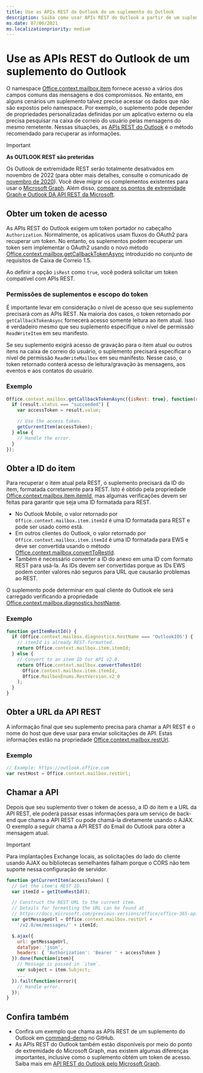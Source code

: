 ```yaml
---
title: Use as APIs REST do Outlook de um suplemento do Outlook
description: Saiba como usar APIs REST do Outlook a partir de um suplemento do Outlook para obter um token de acesso.
ms.date: 07/06/2021
ms.localizationpriority: medium
---
```


# <a name="use-the-outlook-rest-apis-from-an-outlook-add-in"></a>Use as APIs REST do Outlook de um suplemento do Outlook

O namespace [Office.context.mailbox.item](../reference/objectmodel/preview-requirement-set/office.context.mailbox.item.md) fornece acesso a vários dos campos comuns das mensagens e dos compromissos. No entanto, em alguns cenários um suplemento talvez precise acessar os dados que não são expostos pelo namespace. Por exemplo, o suplemento pode depender de propriedades personalizadas definidas por um aplicativo externo ou ela precisa pesquisar na caixa de correio do usuário pelas mensagens do mesmo remetente. Nessas situações, as [APIs REST do Outlook](/outlook/rest) é o método recomendado para recuperar as informações.

> [!IMPORTANT]
> **As OUTLOOK REST são preteridas**
>
> Os Outlook de extremidade REST serão totalmente desativados em novembro de 2022 (para obter mais detalhes, consulte o comunicado de [novembro de 2020](https://developer.microsoft.com/graph/blogs/outlook-rest-api-v2-0-deprecation-notice/)). Você deve migrar os complementos existentes para usar o [Microsoft Graph](/outlook/rest#outlook-rest-api-via-microsoft-graph). Além disso, [compare os pontos de extremidade Graph e Outlook DA API REST da Microsoft](/outlook/rest/compare-graph).

## <a name="get-an-access-token"></a>Obter um token de acesso

As APIs REST do Outlook exigem um token portador no cabeçalho `Authorization`. Normalmente, os aplicativos usam fluxos do OAuth2 para recuperar um token. No entanto, os suplementos podem recuperar um token sem implementar o OAuth2 usando o novo método [Office.context.mailbox.getCallbackTokenAsync](../reference/objectmodel/preview-requirement-set/office.context.mailbox.md#methods) introduzido no conjunto de requisitos de Caixa de Correio 1.5.

Ao definir a opção `isRest` como `true`, você poderá solicitar um token compatível com APIs REST.

### <a name="add-in-permissions-and-token-scope"></a>Permissões de suplementos e escopo do token

É importante levar em consideração o nível de acesso que seu suplemento precisará com as APIs REST. Na maioria dos casos, o token retornado por `getCallbackTokenAsync` fornecerá acesso somente leitura ao item atual. Isso é verdadeiro mesmo que seu suplemento especifique o nível de permissão `ReadWriteItem` em seu manifesto.

Se seu suplemento exigirá acesso de gravação para o item atual ou outros itens na caixa de correio do usuário, o suplemento precisará especificar o nível de permissão `ReadWriteMailbox` em seu manifesto. Nesse caso, o token retornado conterá acesso de leitura/gravação às mensagens, aos eventos e aos contatos do usuário.

### <a name="example"></a>Exemplo

```js
Office.context.mailbox.getCallbackTokenAsync({isRest: true}, function(result){
  if (result.status === "succeeded") {
    var accessToken = result.value;

    // Use the access token.
    getCurrentItem(accessToken);
  } else {
    // Handle the error.
  }
});
```

## <a name="get-the-item-id"></a>Obter a ID do item

Para recuperar o item atual pela REST, o suplemento precisará da ID do item, formatada corretamente para REST. Isto é obtido pela propriedade [Office.context.mailbox.item.itemId](../reference/objectmodel/preview-requirement-set/office.context.mailbox.item.md#properties), mas algumas verificações devem ser feitas para garantir que seja uma ID formatada para REST.

- No Outlook Mobile, o valor retornado por `Office.context.mailbox.item.itemId` é uma ID formatada para REST e pode ser usado como está.
- Em outros clientes do Outlook, o valor retornado por `Office.context.mailbox.item.itemId` é uma ID formatada para EWS e deve ser convertida usando o método [Office.context.mailbox.convertToRestId](../reference/objectmodel/preview-requirement-set/office.context.mailbox.md#methods).
- Também é necessário converter a ID do anexo em uma ID com formato REST para usá-la. As IDs devem ser convertidas porque as IDs EWS podem conter valores não seguros para URL que causarão problemas ao REST.

O suplemento pode determinar em qual cliente do Outlook ele será carregado verificando a propriedade [Office.context.mailbox.diagnostics.hostName](/javascript/api/outlook/office.diagnostics#outlook-office-diagnostics-hostname-member).

### <a name="example"></a>Exemplo

```js
function getItemRestId() {
  if (Office.context.mailbox.diagnostics.hostName === 'OutlookIOS') {
    // itemId is already REST-formatted.
    return Office.context.mailbox.item.itemId;
  } else {
    // Convert to an item ID for API v2.0.
    return Office.context.mailbox.convertToRestId(
      Office.context.mailbox.item.itemId,
      Office.MailboxEnums.RestVersion.v2_0
    );
  }
}
```

## <a name="get-the-rest-api-url"></a>Obter a URL da API REST

A informação final que seu suplemento precisa para chamar a API REST é o nome do host que deve usar para enviar solicitações de API. Estas informações estão na propriedade [Office.context.mailbox.restUrl](../reference/objectmodel/preview-requirement-set/office.context.mailbox.md#properties).

### <a name="example"></a>Exemplo

```js
// Example: https://outlook.office.com
var restHost = Office.context.mailbox.restUrl;
```

## <a name="call-the-api"></a>Chamar a API

Depois que seu suplemento tiver o token de acesso, a ID do item e a URL da API REST, ele poderá passar essas informações para um serviço de back-end que chama a API REST ou pode chamá-la diretamente usando o AJAX. O exemplo a seguir chama a API REST do Email do Outlook para obter a mensagem atual.

> [!IMPORTANT]
> Para implantações Exchange locais, as solicitações do lado do cliente usando AJAX ou bibliotecas semelhantes falham porque o CORS não tem suporte nessa configuração de servidor.

```js
function getCurrentItem(accessToken) {
  // Get the item's REST ID.
  var itemId = getItemRestId();

  // Construct the REST URL to the current item.
  // Details for formatting the URL can be found at
  // https://docs.microsoft.com/previous-versions/office/office-365-api/api/version-2.0/mail-rest-operations#get-messages.
  var getMessageUrl = Office.context.mailbox.restUrl +
    '/v2.0/me/messages/' + itemId;

  $.ajax({
    url: getMessageUrl,
    dataType: 'json',
    headers: { 'Authorization': 'Bearer ' + accessToken }
  }).done(function(item){
    // Message is passed in `item`.
    var subject = item.Subject;
    ...
  }).fail(function(error){
    // Handle error.
  });
}
```

## <a name="see-also"></a>Confira também

- Confira um exemplo que chama as APIs REST de um suplemento do Outlook em [command-demo](https://github.com/OfficeDev/outlook-add-in-command-demo) no GitHub.
- As APIs REST do Outlook também estão disponíveis por meio do ponto de extremidade do Microsoft Graph, mas existem algumas diferenças importantes, inclusive como o suplemento obtém um token de acesso. Saiba mais em [API REST do Outlook pelo Microsoft Graph](/outlook/rest/index#outlook-rest-api-via-microsoft-graph).